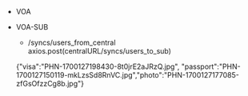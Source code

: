 - VOA

- VOA-SUB
    - /syncs/users_from_central
    axios.post(centralURL/syncs/users_to_sub)



    

    {"visa":"PHN-1700127198430-8t0jrE2aJRzQ.jpg", "passport":"PHN-1700127150119-mkLzsSd8RnVC.jpg","photo":"PHN-1700127177085-zfGsOfzzCg8b.jpg"}